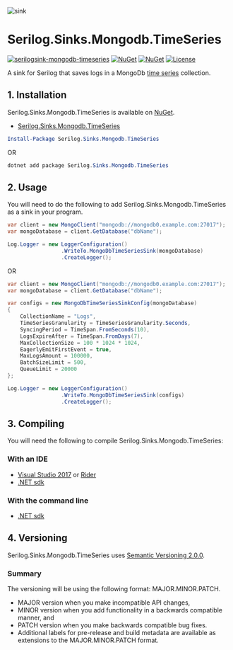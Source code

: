 ![sink](https://cdn.brammys.com/file/brammys/img/potable-water_1f6b0.png "Sink img")

# Serilog.Sinks.Mongodb.TimeSeries
[![serilogsink-mongodb-timeseries](https://img.shields.io/github/workflow/status/BrammyS/Serilog.Sinks.Mongodb.TimeSeries/.NET%20Build%20Serilog.Sinks.Mongodb.TimeSeries/main?style=for-the-badge)](https://github.com/brammys/Serilog.Sinks.Mongodb.TimeSeries/actions/workflows/dotnet.yml)
[![NuGet](https://img.shields.io/nuget/vpre/Serilog.Sinks.Mongodb.TimeSeries.svg?maxAge=600&style=for-the-badge)](https://www.nuget.org/packages/Serilog.Sinks.Mongodb.TimeSeries)
[![NuGet](https://img.shields.io/nuget/dt/Serilog.Sinks.Mongodb.TimeSeries.svg?maxAge=600&style=for-the-badge)](https://www.nuget.org/packages/Serilog.Sinks.Mongodb.TimeSeries)
[![License](https://img.shields.io/github/license/BrammyS/Serilog.Sinks.Mongodb.TimeSeries?style=for-the-badge)](https://github.com/BrammyS/Serilog.Sinks.Mongodb.TimeSeries/blob/main/LICENSE)

A sink for Serilog that saves logs in a MongoDb [time series](https://docs.mongodb.com/manual/core/timeseries-collections/) collection.

## 1. Installation
Serilog.Sinks.Mongodb.TimeSeries is available on [NuGet](https://www.nuget.org/packages/Serilog.Sinks.Mongodb.TimeSeries).
* [Serilog.Sinks.Mongodb.TimeSeries](https://www.nuget.org/packages/Serilog.Sinks.Mongodb.TimeSeries)
```powershell
Install-Package Serilog.Sinks.Mongodb.TimeSeries
```
OR
```powershell
dotnet add package Serilog.Sinks.Mongodb.TimeSeries
```

## 2. Usage
You will need to do the following to add Serilog.Sinks.Mongodb.TimeSeries as a sink in your program.

```csharp
var client = new MongoClient("mongodb://mongodb0.example.com:27017");
var mongoDatabase = client.GetDatabase("dbName");

Log.Logger = new LoggerConfiguration()
                 .WriteTo.MongoDbTimeSeriesSink(mongoDatabase)
                 .CreateLogger();
```
OR
```csharp
var client = new MongoClient("mongodb://mongodb0.example.com:27017");
var mongoDatabase = client.GetDatabase("dbName");

var configs = new MongoDbTimeSeriesSinkConfig(mongoDatabase)
{
    CollectionName = "Logs",
    TimeSeriesGranularity = TimeSeriesGranularity.Seconds,
    SyncingPeriod = TimeSpan.FromSeconds(10),
    LogsExpireAfter = TimeSpan.FromDays(7),
    MaxCollectionSize = 100 * 1024 * 1024,
    EagerlyEmitFirstEvent = true,
    MaxLogsAmount = 100000,
    BatchSizeLimit = 500,
    QueueLimit = 20000
};

Log.Logger = new LoggerConfiguration()
                 .WriteTo.MongoDbTimeSeriesSink(configs)
                 .CreateLogger();
```

## 3. Compiling
You will need the following to compile Serilog.Sinks.Mongodb.TimeSeries:

### With an IDE
* [Visual Studio 2017](https://visualstudio.microsoft.com/downloads/) or [Rider](https://www.jetbrains.com/rider/download/)
* [.NET sdk](https://dotnet.microsoft.com/download)

### With the command line
* [.NET sdk](https://dotnet.microsoft.com/download)

## 4. Versioning
Serilog.Sinks.Mongodb.TimeSeries uses [Semantic Versioning 2.0.0](https://semver.org/#semantic-versioning-200).
### Summary
The versioning will be using the following format: MAJOR.MINOR.PATCH.

* MAJOR version when you make incompatible API changes,
* MINOR version when you add functionality in a backwards compatible manner, and
* PATCH version when you make backwards compatible bug fixes.
* Additional labels for pre-release and build metadata are available as extensions to the MAJOR.MINOR.PATCH format.
